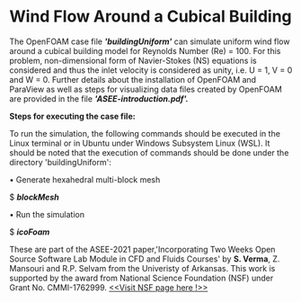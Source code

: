 # Wind Flow Around a Cubical Building
<p>The OpenFOAM case file <i><b>'buildingUniform'</b></i> can simulate uniform wind flow around a cubical building model for Reynolds Number (Re) = 100. For this problem, non-dimensional form of Navier-Stokes (NS) equations is considered and thus the inlet velocity is considered as unity, i.e. U = 1, V = 0 and W = 0. Further details about the installation of OpenFOAM and ParaView as well as steps for visualizing data files created by OpenFOAM are provided in the file <b><i>'ASEE-introduction.pdf'.</i></b></p>

<b>Steps for executing the case file:</b>

To run the simulation, the following commands should be executed in the Linux terminal or in Ubuntu under Windows Subsystem Linux (WSL). It should be noted that the execution of commands should be done under the directory 'buildingUniform':

• Generate hexahedral multi-block mesh

$ <i><b>blockMesh</b></i>

• Run the simulation

$ <i><b>icoFoam</b></i>

These are part of the ASEE-2021 paper,'Incorporating Two Weeks Open Source Software Lab Module in CFD and Fluids Courses' by <b>S. Verma</b>, Z. Mansouri and R.P. Selvam from the Univeristy of Arkansas.
This work is supported by the award from National Science Foundation (NSF) under Grant No. CMMI-1762999. 
<a href = "https://www.nsf.gov/awardsearch/showAward?AWD_ID=1762999&HistoricalAwards=false"> <<Visit NSF page here !>></a>
